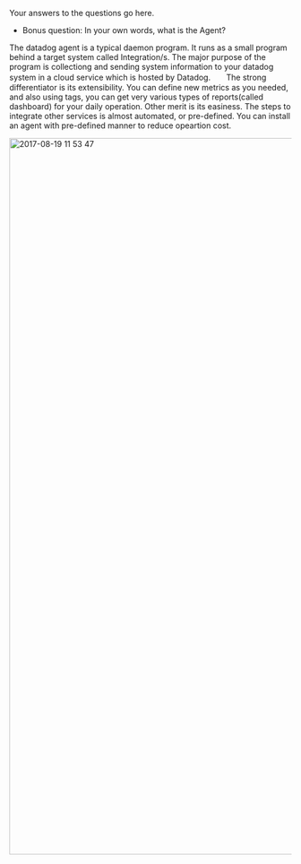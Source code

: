 Your answers to the questions go here.

* Bonus question: In your own words, what is the Agent?

The datadog agent is a typical daemon program.  It runs as a small program behind a target system called Integration/s.  The major purpose of the program is collectiong and sending system information to your datadog system in a cloud service which is hosted by Datadog.　　The strong differentiator is its extensibility.  You can define new metrics as you needed, and also using tags, you can get very various types of reports(called dashboard) for your daily operation.  Other merit is its easiness.  The steps to integrate other services is almost automated, or pre-defined.  You can install an agent with pre-defined manner to reduce opeartion cost.


<img width="1279" alt="2017-08-19 11 53 47" src="https://user-images.githubusercontent.com/7159697/29482992-38d8c61a-84d7-11e7-8cff-2d5508f79d00.png">

